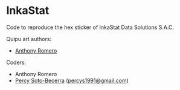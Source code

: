# InkaStat 

Code to reproduce the hex sticker of InkaStat Data Solutions S.A.C.

Quipu art authors: 
- [Anthony Romero]()

Coders: 
- Anthony Romero
- [Percy Soto-Becerra](https://github.com/psotob) (percys1991@gmail.com) 

